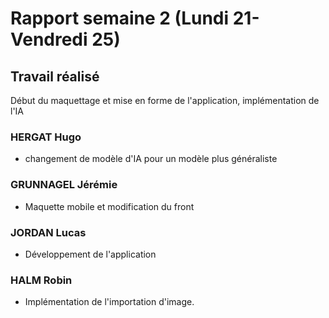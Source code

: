 # Rapport semaine 2 (Lundi 21-Vendredi 25)

## Travail réalisé

Début du maquettage et mise en forme de l'application, implémentation de l'IA

### HERGAT Hugo

- changement de modèle d'IA pour un modèle plus généraliste

### GRUNNAGEL Jérémie

- Maquette mobile et modification du front

### JORDAN Lucas

- Développement de l'application

### HALM Robin

- Implémentation de l'importation d'image.